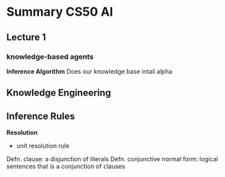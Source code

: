 # Summary CS50 AI

## Lecture 1
### knowledge-based agents

**Inference Algorithm**
Does our knowledge base intail alpha

**Knowledge Engineering**
-

 
**Inference Rules**
-
**Resolution**
- unit resolution rule
 
Defn. clause: a disjunction of literals
Defn. conjunctive normal form: logical sentences that is a conjunction of clauses



